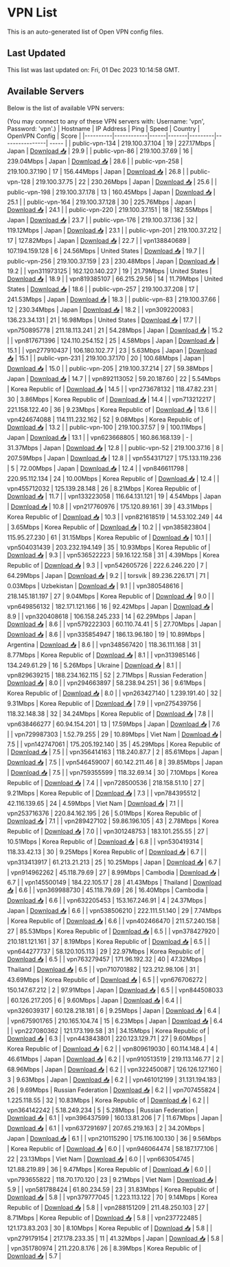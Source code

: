 # VPN List

This is an auto-generated list of Open VPN config files.

## Last Updated

This list was last updated on: Fri, 01 Dec 2023 10:14:58 GMT.

## Available Servers

Below is the list of available VPN servers:

(You may connect to any of these VPN servers with: Username: 'vpn', Password: 'vpn'.)
| Hostname | IP Address | Ping | Speed | Country | OpenVPN Config | Score |
|----------|------------|------|-------|---------|----------------| ----- |
| public-vpn-134 | 219.100.37.104 | 19 | 227.17Mbps | Japan | [Download 📥](./configs/server_0_JP.ovpn) | 29.9 |
| public-vpn-86 | 219.100.37.69 | 16 | 239.04Mbps | Japan | [Download 📥](./configs/server_1_JP.ovpn) | 28.6 |
| public-vpn-258 | 219.100.37.190 | 17 | 156.44Mbps | Japan | [Download 📥](./configs/server_2_JP.ovpn) | 26.8 |
| public-vpn-128 | 219.100.37.75 | 22 | 230.26Mbps | Japan | [Download 📥](./configs/server_3_JP.ovpn) | 25.6 |
| public-vpn-198 | 219.100.37.178 | 13 | 160.45Mbps | Japan | [Download 📥](./configs/server_4_JP.ovpn) | 25.1 |
| public-vpn-164 | 219.100.37.128 | 30 | 225.76Mbps | Japan | [Download 📥](./configs/server_5_JP.ovpn) | 24.1 |
| public-vpn-220 | 219.100.37.151 | 18 | 182.55Mbps | Japan | [Download 📥](./configs/server_6_JP.ovpn) | 23.7 |
| public-vpn-176 | 219.100.37.136 | 32 | 119.12Mbps | Japan | [Download 📥](./configs/server_7_JP.ovpn) | 23.1 |
| public-vpn-201 | 219.100.37.212 | 17 | 127.82Mbps | Japan | [Download 📥](./configs/server_8_JP.ovpn) | 22.7 |
| vpn138840689 | 107.194.159.128 | 6 | 24.56Mbps | United States | [Download 📥](./configs/server_9_US.ovpn) | 19.7 |
| public-vpn-256 | 219.100.37.159 | 23 | 230.48Mbps | Japan | [Download 📥](./configs/server_10_JP.ovpn) | 19.2 |
| vpn311973125 | 162.120.140.227 | 19 | 21.79Mbps | United States | [Download 📥](./configs/server_11_US.ovpn) | 18.9 |
| vpn819385107 | 66.215.29.56 | 14 | 11.79Mbps | United States | [Download 📥](./configs/server_12_US.ovpn) | 18.6 |
| public-vpn-257 | 219.100.37.208 | 17 | 241.53Mbps | Japan | [Download 📥](./configs/server_13_JP.ovpn) | 18.3 |
| public-vpn-83 | 219.100.37.66 | 12 | 230.34Mbps | Japan | [Download 📥](./configs/server_14_JP.ovpn) | 18.2 |
| vpn309220083 | 136.23.34.131 | 21 | 16.98Mbps | United States | [Download 📥](./configs/server_15_US.ovpn) | 17.7 |
| vpn750895778 | 211.18.113.241 | 21 | 54.28Mbps | Japan | [Download 📥](./configs/server_16_JP.ovpn) | 15.2 |
| vpn817671396 | 124.110.254.152 | 25 | 4.58Mbps | Japan | [Download 📥](./configs/server_17_JP.ovpn) | 15.1 |
| vpn277910437 | 106.180.102.77 | 23 | 5.63Mbps | Japan | [Download 📥](./configs/server_18_JP.ovpn) | 15.1 |
| public-vpn-231 | 219.100.37.170 | 20 | 100.68Mbps | Japan | [Download 📥](./configs/server_19_JP.ovpn) | 15.0 |
| public-vpn-205 | 219.100.37.214 | 27 | 59.38Mbps | Japan | [Download 📥](./configs/server_20_JP.ovpn) | 14.7 |
| vpn892113052 | 59.20.187.60 | 22 | 5.54Mbps | Korea Republic of | [Download 📥](./configs/server_21_KR.ovpn) | 14.5 |
| vpn273678132 | 118.47.82.231 | 30 | 3.86Mbps | Korea Republic of | [Download 📥](./configs/server_22_KR.ovpn) | 14.4 |
| vpn713212217 | 221.158.122.40 | 36 | 9.23Mbps | Korea Republic of | [Download 📥](./configs/server_23_KR.ovpn) | 13.6 |
| vpn424674088 | 114.111.232.162 | 52 | 9.08Mbps | Korea Republic of | [Download 📥](./configs/server_24_KR.ovpn) | 13.2 |
| public-vpn-100 | 219.100.37.57 | 9 | 100.11Mbps | Japan | [Download 📥](./configs/server_25_JP.ovpn) | 13.1 |
| vpn623668805 | 160.86.168.139 | - | 31.37Mbps | Japan | [Download 📥](./configs/server_26_JP.ovpn) | 12.8 |
| public-vpn-52 | 219.100.37.16 | 8 | 207.59Mbps | Japan | [Download 📥](./configs/server_27_JP.ovpn) | 12.8 |
| vpn554317127 | 175.133.119.236 | 5 | 72.00Mbps | Japan | [Download 📥](./configs/server_28_JP.ovpn) | 12.4 |
| vpn846611798 | 220.95.112.134 | 24 | 10.00Mbps | Korea Republic of | [Download 📥](./configs/server_29_KR.ovpn) | 12.4 |
| vpn455712032 | 125.139.28.148 | 26 | 8.21Mbps | Korea Republic of | [Download 📥](./configs/server_30_KR.ovpn) | 11.7 |
| vpn133223058 | 116.64.131.121 | 19 | 4.54Mbps | Japan | [Download 📥](./configs/server_31_JP.ovpn) | 10.8 |
| vpn217760976 | 175.120.89.161 | 39 | 43.31Mbps | Korea Republic of | [Download 📥](./configs/server_32_KR.ovpn) | 10.3 |
| vpn821618519 | 14.53.102.249 | 44 | 3.65Mbps | Korea Republic of | [Download 📥](./configs/server_33_KR.ovpn) | 10.2 |
| vpn385823804 | 115.95.27.230 | 61 | 31.15Mbps | Korea Republic of | [Download 📥](./configs/server_34_KR.ovpn) | 10.1 |
| vpn504031439 | 203.232.194.149 | 35 | 10.93Mbps | Korea Republic of | [Download 📥](./configs/server_35_KR.ovpn) | 9.3 |
| vpn536522223 | 59.16.122.158 | 31 | 4.39Mbps | Korea Republic of | [Download 📥](./configs/server_36_KR.ovpn) | 9.3 |
| vpn542605726 | 222.6.246.220 | 7 | 64.29Mbps | Japan | [Download 📥](./configs/server_37_JP.ovpn) | 9.2 |
| torsvik | 89.236.226.171 | 71 | 0.03Mbps | Uzbekistan | [Download 📥](./configs/server_38_UZ.ovpn) | 9.1 |
| vpn380548616 | 218.145.181.197 | 27 | 9.04Mbps | Korea Republic of | [Download 📥](./configs/server_39_KR.ovpn) | 9.0 |
| vpn649856132 | 182.171.121.166 | 16 | 92.42Mbps | Japan | [Download 📥](./configs/server_40_JP.ovpn) | 8.9 |
| vpn320408618 | 106.158.245.233 | 14 | 62.29Mbps | Japan | [Download 📥](./configs/server_41_JP.ovpn) | 8.6 |
| vpn579222303 | 60.110.74.41 | 5 | 27.70Mbps | Japan | [Download 📥](./configs/server_42_JP.ovpn) | 8.6 |
| vpn335854947 | 186.13.96.180 | 19 | 10.89Mbps | Argentina | [Download 📥](./configs/server_43_AR.ovpn) | 8.6 |
| vpn348567420 | 118.36.111.168 | 31 | 8.77Mbps | Korea Republic of | [Download 📥](./configs/server_44_KR.ovpn) | 8.1 |
| vpn313985146 | 134.249.61.29 | 16 | 5.26Mbps | Ukraine | [Download 📥](./configs/server_45_UA.ovpn) | 8.1 |
| vpn829639215 | 188.234.162.115 | 52 | 2.71Mbps | Russian Federation | [Download 📥](./configs/server_46_RU.ovpn) | 8.0 |
| vpn294663897 | 58.238.94.251 | 36 | 9.61Mbps | Korea Republic of | [Download 📥](./configs/server_47_KR.ovpn) | 8.0 |
| vpn263427140 | 1.239.191.40 | 32 | 9.31Mbps | Korea Republic of | [Download 📥](./configs/server_48_KR.ovpn) | 7.9 |
| vpn275439756 | 118.32.148.38 | 32 | 34.24Mbps | Korea Republic of | [Download 📥](./configs/server_49_KR.ovpn) | 7.8 |
| vpn638466277 | 60.94.154.201 | 13 | 17.59Mbps | Japan | [Download 📥](./configs/server_50_JP.ovpn) | 7.6 |
| vpn729987303 | 1.52.79.255 | 29 | 10.89Mbps | Viet Nam | [Download 📥](./configs/server_51_VN.ovpn) | 7.5 |
| vpn142747061 | 175.205.192.140 | 35 | 45.29Mbps | Korea Republic of | [Download 📥](./configs/server_52_KR.ovpn) | 7.5 |
| vpn356414163 | 118.240.87.7 | 2 | 85.61Mbps | Japan | [Download 📥](./configs/server_53_JP.ovpn) | 7.5 |
| vpn546459007 | 60.142.211.46 | 8 | 39.85Mbps | Japan | [Download 📥](./configs/server_54_JP.ovpn) | 7.5 |
| vpn759355599 | 118.32.69.14 | 30 | 7.10Mbps | Korea Republic of | [Download 📥](./configs/server_55_KR.ovpn) | 7.4 |
| vpn728500536 | 218.158.51.10 | 27 | 9.21Mbps | Korea Republic of | [Download 📥](./configs/server_56_KR.ovpn) | 7.3 |
| vpn784395512 | 42.116.139.65 | 24 | 4.59Mbps | Viet Nam | [Download 📥](./configs/server_57_VN.ovpn) | 7.1 |
| vpn253716376 | 220.84.162.195 | 26 | 5.01Mbps | Korea Republic of | [Download 📥](./configs/server_58_KR.ovpn) | 7.1 |
| vpn289427102 | 59.86.196.105 | 43 | 2.78Mbps | Korea Republic of | [Download 📥](./configs/server_59_KR.ovpn) | 7.0 |
| vpn301248753 | 183.101.255.55 | 27 | 10.51Mbps | Korea Republic of | [Download 📥](./configs/server_60_KR.ovpn) | 6.8 |
| vpn530419314 | 118.33.42.13 | 30 | 9.25Mbps | Korea Republic of | [Download 📥](./configs/server_61_KR.ovpn) | 6.7 |
| vpn313413917 | 61.213.21.213 | 25 | 10.25Mbps | Japan | [Download 📥](./configs/server_62_JP.ovpn) | 6.7 |
| vpn914962262 | 45.118.79.69 | 27 | 8.99Mbps | Cambodia | [Download 📥](./configs/server_63_KH.ovpn) | 6.7 |
| vpn145500149 | 184.22.105.17 | 28 | 41.43Mbps | Thailand | [Download 📥](./configs/server_64_TH.ovpn) | 6.6 |
| vpn369988730 | 45.118.79.69 | 26 | 16.40Mbps | Cambodia | [Download 📥](./configs/server_65_KH.ovpn) | 6.6 |
| vpn632205453 | 153.167.246.91 | 4 | 24.37Mbps | Japan | [Download 📥](./configs/server_66_JP.ovpn) | 6.6 |
| vpn538506210 | 222.111.51.140 | 29 | 7.74Mbps | Korea Republic of | [Download 📥](./configs/server_67_KR.ovpn) | 6.6 |
| vpn402466470 | 211.57.240.158 | 27 | 85.53Mbps | Korea Republic of | [Download 📥](./configs/server_68_KR.ovpn) | 6.5 |
| vpn378427920 | 210.181.121.161 | 37 | 8.19Mbps | Korea Republic of | [Download 📥](./configs/server_69_KR.ovpn) | 6.5 |
| vpn644277737 | 58.120.105.113 | 29 | 22.97Mbps | Korea Republic of | [Download 📥](./configs/server_70_KR.ovpn) | 6.5 |
| vpn763279457 | 171.96.192.32 | 40 | 47.32Mbps | Thailand | [Download 📥](./configs/server_71_TH.ovpn) | 6.5 |
| vpn710701882 | 123.212.98.106 | 31 | 43.69Mbps | Korea Republic of | [Download 📥](./configs/server_72_KR.ovpn) | 6.5 |
| vpn676706272 | 150.147.67.212 | 2 | 97.91Mbps | Japan | [Download 📥](./configs/server_73_JP.ovpn) | 6.5 |
| vpn844508033 | 60.126.217.205 | 6 | 9.60Mbps | Japan | [Download 📥](./configs/server_74_JP.ovpn) | 6.4 |
| vpn326039317 | 60.128.218.181 | 6 | 9.25Mbps | Japan | [Download 📥](./configs/server_75_JP.ovpn) | 6.4 |
| vpn675901765 | 210.165.104.74 | 15 | 6.23Mbps | Japan | [Download 📥](./configs/server_76_JP.ovpn) | 6.4 |
| vpn227080362 | 121.173.199.58 | 31 | 34.15Mbps | Korea Republic of | [Download 📥](./configs/server_77_KR.ovpn) | 6.3 |
| vpn443843801 | 220.123.129.71 | 27 | 9.60Mbps | Korea Republic of | [Download 📥](./configs/server_78_KR.ovpn) | 6.2 |
| vpn809619030 | 60.114.148.4 | 4 | 46.61Mbps | Japan | [Download 📥](./configs/server_79_JP.ovpn) | 6.2 |
| vpn910513519 | 219.113.146.77 | 2 | 68.96Mbps | Japan | [Download 📥](./configs/server_80_JP.ovpn) | 6.2 |
| vpn322450087 | 126.126.127.160 | 3 | 9.63Mbps | Japan | [Download 📥](./configs/server_81_JP.ovpn) | 6.2 |
| vpn461012199 | 31.131.194.183 | 26 | 9.69Mbps | Russian Federation | [Download 📥](./configs/server_82_RU.ovpn) | 6.2 |
| vpn707455824 | 1.225.118.55 | 32 | 10.83Mbps | Korea Republic of | [Download 📥](./configs/server_83_KR.ovpn) | 6.2 |
| vpn364142242 | 5.18.249.234 | 5 | 5.28Mbps | Russian Federation | [Download 📥](./configs/server_84_RU.ovpn) | 6.1 |
| vpn396437599 | 160.13.81.206 | 7 | 11.67Mbps | Japan | [Download 📥](./configs/server_85_JP.ovpn) | 6.1 |
| vpn637291697 | 207.65.219.163 | 2 | 34.20Mbps | Japan | [Download 📥](./configs/server_86_JP.ovpn) | 6.1 |
| vpn210115290 | 175.116.100.130 | 36 | 9.56Mbps | Korea Republic of | [Download 📥](./configs/server_87_KR.ovpn) | 6.0 |
| vpn946064474 | 58.187.177.106 | 22 | 23.13Mbps | Viet Nam | [Download 📥](./configs/server_88_VN.ovpn) | 6.0 |
| vpn663054745 | 121.88.219.89 | 36 | 9.47Mbps | Korea Republic of | [Download 📥](./configs/server_89_KR.ovpn) | 6.0 |
| vpn793655822 | 118.70.170.120 | 23 | 9.21Mbps | Viet Nam | [Download 📥](./configs/server_90_VN.ovpn) | 5.9 |
| vpn581788424 | 61.80.234.59 | 23 | 31.83Mbps | Korea Republic of | [Download 📥](./configs/server_91_KR.ovpn) | 5.8 |
| vpn379777045 | 1.223.113.122 | 70 | 9.14Mbps | Korea Republic of | [Download 📥](./configs/server_92_KR.ovpn) | 5.8 |
| vpn288151209 | 211.48.250.103 | 27 | 8.71Mbps | Korea Republic of | [Download 📥](./configs/server_93_KR.ovpn) | 5.8 |
| vpn237722485 | 121.173.83.203 | 30 | 8.10Mbps | Korea Republic of | [Download 📥](./configs/server_94_KR.ovpn) | 5.8 |
| vpn279179154 | 217.178.233.35 | 11 | 41.32Mbps | Japan | [Download 📥](./configs/server_95_JP.ovpn) | 5.8 |
| vpn351780974 | 211.220.8.176 | 26 | 8.39Mbps | Korea Republic of | [Download 📥](./configs/server_96_KR.ovpn) | 5.7 |
